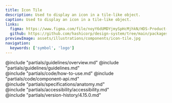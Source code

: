 ```yaml
---
title: Icon Tile
description: Used to display an icon in a tile-like object.
caption: Used to display an icon in a tile-like object.
links:
  figma: https://www.figma.com/file/noyY6dUMDYjmySpHcMjhkN/HDS-Product---Components?node-id=2632%3A8072&t=XC8SUxxJOFHgqYzK-1
  github: https://github.com/hashicorp/design-system/tree/main/packages/components/src/components/hds/icon-tile
previewImage: assets/illustrations/components/icon-tile.jpg
navigation:
  keywords: ['symbol', 'logo']
---
```


<section data-tab="Guidelines">
  @include "partials/guidelines/overview.md"
  @include "partials/guidelines/guidelines.md"
</section>

<section data-tab="Code">
  @include "partials/code/how-to-use.md"
  @include "partials/code/component-api.md"  
</section>

<section data-tab="Specifications">
  @include "partials/specifications/anatomy.md"
</section>

<section data-tab="Accessibility">
  @include "partials/accessibility/accessibility.md"
</section>

<section data-tab="Version history">
  @include "partials/version-history/4.15.0.md"
</section>
